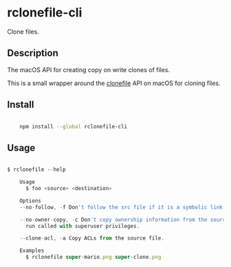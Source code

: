 # rclonefile-cli

Clone files.

## Description

The macOS API for creating copy on write clones of files.

This is a small wrapper around the
[clonefile](https://www.manpagez.com/man/2/clonefile/) API on macOS for cloning
files.


## Install

```sh

	npm install --global rclonefile-cli

```


## Usage 

```js

$ rclonefile --help

	Usage
	  $ foo <source> <destination>

	Options
    --no-follow, -f Don't follow the src file if it is a symbolic link

    --no-owner-copy, -c Don't copy ownership information from the source when
      run called with superuser privileges.

    --clone-acl, -a Copy ACLs from the source file.

	Examples
	  $ rclonefile super-mario.png super-clone.png

```
